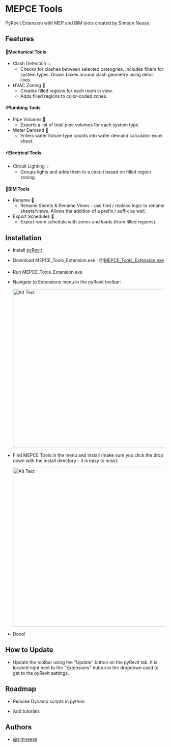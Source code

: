 # MEPCE Tools

PyRevit Extension with MEP and BIM tools created by Simeon Neese.


## Features

#### 🔧Mechanical Tools
- Clash Detection 💥
    - Checks for clashes between selected cateogries. Includes filters for system types. Draws boxes around clash geometry using detail lines.
- HVAC Zoning 🎨
    - Creates filled regions for each room in view.
    - Adds filled regions to color-coded zones.
#### 💧Plumbing Tools
- Pipe Volumes 📏
    - Exports a list of total pipe volumes for each system type.
- Water Demand 🚿
    - Enters water fixture type counts into water demand calculator excel sheet.
#### ⚡Electrical Tools
- Circuit Lighting 💡
    - Groups lights and adds them to a circuit based on filled region zoning.
#### 📃BIM Tools
- Rename 📝
    - Rename Sheets & Rename Views - use find / replace logic to rename sheets/views. Allows the addition of a prefix / suffix as well.
- Export Schedules 📩
    - Export room schedule with zones and loads (from filled regions).


## Installation

- Install [pyRevit](https://github.com/pyrevitlabs/pyRevit/releases)
- Download MEPCE_Tools_Extension.exe : 📦[MEPCE_Tools_Extension.exe](https://github.com/simneese/MEPCERevitTools/releases/download/v1.0.0/MEPCE_Tools_Extension.exe)
- Run MEPCE_Tools_Extension.exe
- Navigate to Extensions menu in the pyRevit toolbar:
  
  <img src="https://github.com/user-attachments/assets/cba76431-a299-4696-acf1-84b91ea5cee3" alt="Alt Text" width="500">

- Find MEPCE Tools in the menu and install (make sure you click the drop down with the install directory - it is easy to miss):
  
   <img src="https://github.com/user-attachments/assets/9ba0a7eb-7460-4b70-a18e-3fd87962022b" alt="Alt Text" width="500">

- Done!


## How to Update

- Update the toolbar using the "Update" button on the pyRevit tab. It is located right next to the "Extensions" button in the dropdown used to get to the pyRevit settings.


## Roadmap

- Remake Dynamo scripts in python

- Add tutorials


## Authors

- [@simneese](https://github.com/simneese)
